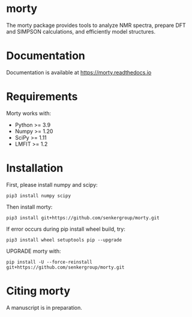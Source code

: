 morty
=====
The morty package provides tools to analyze NMR spectra, prepare DFT and SIMPSON calculations, and efficiently model structures.

Documentation
=============
Documentation is available at https://morty.readthedocs.io


Requirements
============
Morty works with:
- Python >= 3.9
- Numpy  >= 1.20
- SciPy  >= 1.11
- LMFIT  >= 1.2

Installation
============
First, please install numpy and scipy:

    pip3 install numpy scipy

Then install morty:

    pip3 install git+https://github.com/senkergroup/morty.git

If error occurs during pip install wheel build, try:

    pip3 install wheel setuptools pip --upgrade

UPGRADE morty with:

    pip install -U --force-reinstall git+https://github.com/senkergroup/morty.git

Citing morty
============
A manuscript is in preparation.
